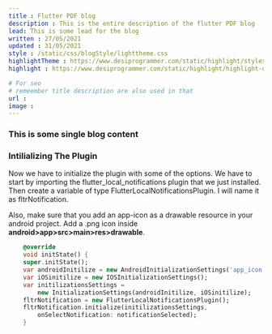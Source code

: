 ```yaml
---
title : Flutter PDF blog
description : This is the entire description of the flutter PDF blog
lead: This is some lead for the blog
written : 27/05/2021
updated : 31/05/2021
style : /static/css/blogStyle/lighttheme.css
highlightTheme : https://www.desiprogrammer.com/static/highlight/styles/atom-one-light.css
highlight : https://www.desiprogrammer.com/static/highlight/highlight-dart.pack.js

# For seo
# remeember title description are also used in that 
url : 
image : 
---
```


### This is some single blog content

### Intilializing The Plugin
Now we have to initialize the plugin with some of the options. We have to start by importing the flutter_local_notifications plugin that we just installed. Then create a variable of type FlutterLocalNotificationsPlugin. I will name it as fltrNotification.

Also, make sure that you add an app-icon as a drawable resource in your android project. Add a .png icon inside **android>app>src>main>res>drawable**.

```dart
    @override
    void initState() {
    super.initState();
    var androidInitilize = new AndroidInitializationSettings('app_icon');
    var iOSinitilize = new IOSInitializationSettings();
    var initilizationsSettings =
        new InitializationSettings(androidInitilize, iOSinitilize);
    fltrNotification = new FlutterLocalNotificationsPlugin();
    fltrNotification.initialize(initilizationsSettings,
        onSelectNotification: notificationSelected);
    }
```